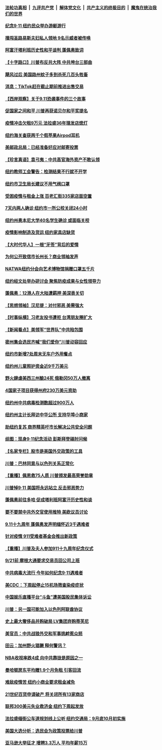 ####  [法轮功真相](../../../../basic/blob/master/README.md?t=09122331) &nbsp;|&nbsp; [九评共产党](../../../../9ping.md/blob/master/README.md?t=09122331) &nbsp;|&nbsp; [解体党文化](../../../../jtdwh.md/blob/master/README.md?t=09122331)  &nbsp;|&nbsp; [共产主义的终极目的](../../../../gczydzjmd.md/blob/master/README.md?t=09122331) &nbsp;|&nbsp; [魔鬼在统治我们的世界](../../../../mgztzwmdsj.md/blob/master/README.md?t=09122331) 

#### [纪念9‧11 纽约民众举办游艇游行](../pages/nsc412/n12398300.md?t=09122331) 

#### [擅闯圣路易斯夫妇私人领地 9名示威者被传唤](../pages/nsc412/n12399016.md?t=09122331) 

#### [阿富汗塔利班历史性和平谈判 蓬佩奥致词](../pages/nsc412/n12398889.md?t=09122331) 

#### [【十字路口】川普布反共大阵 中共垮台三部曲](../pages/nsc412/n12398012.md?t=09122331) 

#### [飓风过后 美国路州蚊子多到杀死几百头牲畜](../pages/nsc412/n12398766.md?t=09122331) 

#### [消息：TikTok赶在截止期前推进出售交易](../pages/nsc412/n12398596.md?t=09122331) 

#### [【西岸观察】关于9.11恐袭事件的三个故事](../pages/nsc412/n12398182.md?t=09122331) 

#### [促国家之间和平 川普再获诺贝尔和平奖提名](../pages/nsc412/n12397897.md?t=09122331) 

#### [疫情冲击欠租9万元 法拉盛36年理发店熄灯](../pages/nsc412/n12398274.md?t=09122331) 

#### [纽约海关查获两千个假苹果Airpod耳机](../pages/nsc412/n12398268.md?t=09122331) 

#### [美邮政总局：已经准备好应对邮寄投票](../pages/nsc412/n12398191.md?t=09122331) 

#### [【珍言真语】袁弓夷：中共高官海外资产不敢认领](../pages/nsc412/n12397888.md?t=09122331) 

#### [纽约教师工会警告：检测结果不行就不开学](../pages/nsc412/n12398298.md?t=09122331) 

#### [纽约市卫生局长建议不用气阀口罩](../pages/nsc412/n12398296.md?t=09122331) 

#### [受困疫情与租金上涨 百老汇街335家店面空置](../pages/nsc412/n12398194.md?t=09122331) 

#### [7天内两人确诊 纽约市一所公校关闭24小时](../pages/nsc412/n12398315.md?t=09122331) 

#### [纽约州奥本尼大学40名学生确诊 或面临关校](../pages/nsc412/n12398313.md?t=09122331) 

#### [疫情影响制造及货运  纽约家具店缺货](../pages/nsc412/n12398318.md?t=09122331) 

#### [【大时代华人】一根“牙签”背后的爱情](../pages/nsc412/n12397963.md?t=09122331) 

#### [为何公开致信市长州长？商业领袖发声](../pages/nsc412/n12398196.md?t=09122331) 

#### [NATWA纽约分会向艺术博物馆捐赠口罩五千片](../pages/nsc412/n12398200.md?t=09122331) 

#### [纽约经文处举办研讨会 聚焦防疫成果与女性领导力](../pages/nsc412/n12398209.md?t=09122331) 

#### [蓬佩奥：12港人在大陆遭羁押 美深表关切](../pages/nsc412/n12398003.md?t=09122331) 

#### [【思想领袖】汉尼提：对付邪恶 美需强大](../pages/nsc412/n12350795.md?t=09122331) 

#### [【时事纵横】习老友投书遭拒 台湾朋友圈扩大](../pages/nsc412/n12397399.md?t=09122331) 

#### [【新闻看点】美领军“世界队”中共陷包围](../pages/nsc412/n12397551.md?t=09122331) 

#### [密州集会选民齐喊“我们爱你”川普动容回应](../pages/nsc412/n12397830.md?t=09122331) 

#### [纽约市新增7处周末无车户外用餐点](../pages/nsc412/n12397758.md?t=09122331) 

#### [纽约州儿童照护资金近9千万美元](../pages/nsc412/n12397711.md?t=09122331) 

#### [野火肆虐美西三州酿24死 俄勒冈50万人撤离](../pages/nsc412/n12397466.md?t=09122331) 

#### [4国家子项目获得州府230万美元资助](../pages/nsc412/n12397708.md?t=09122331) 

#### [纽约州中共病毒检测数超过900万人](../pages/nsc412/n12397769.md?t=09122331) 

#### [纽约州主计长拜访中华公所 支持华埠小商家](../pages/nsc412/n12397760.md?t=09122331) 

#### [助纽约复苏 商界精英吁市长解决公共安全问题](../pages/nsc412/n12397608.md?t=09122331) 

#### [组图：现身9·11纪念活动 彭斯拜登碰肘问候](../pages/nsc412/n12397641.md?t=09122331) 

#### [【名家专栏】股市是美国外交政策的工具](../pages/nsc412/n12396885.md?t=09122331) 

#### [川普：巴林同意与以色列关系正常化](../pages/nsc412/n12397458.md?t=09122331) 

#### [【重播】佩恩救75人质 川普颁发最高荣誉勋章](../pages/nsc412/n12397428.md?t=09122331) 

#### [川普悼9·11 美国将永远站立 反击邪恶势力](../pages/nsc412/n12397234.md?t=09122331) 

#### [蓬佩奥前往多哈 促成塔利班阿富汗历史性和谈](../pages/nsc412/n12397055.md?t=09122331) 

#### [要不要禁中共外交官使用推特 美欧议员讨论](../pages/nsc412/n12397151.md?t=09122331) 

#### [9.11十九周年 蓬佩奥发声明缅怀近3千遇难者](../pages/nsc412/n12397074.md?t=09122331) 

#### [针对疫情 911受难者基金会推出新政策](../pages/nsc412/n12395894.md?t=09122331) 

#### [【重播】川普及夫人参加911十九周年纪念仪式](../pages/nsc412/n12396911.md?t=09122331) 

#### [9/21前 摩根大通要求交易员回公司上班](../pages/nsc412/n12395973.md?t=09122331) 

#### [中共病毒大流行 今年如何纪念9·11遇难者](../pages/nsc412/n12396739.md?t=09122331) 

#### [美CDC：下周起停止15机场筛查染疫症状](../pages/nsc412/n12396831.md?t=09122331) 

#### [中国娱乐直播平台“斗鱼”遭美国股民集体诉讼](../pages/nsc412/n12395966.md?t=09122331) 

#### [川普：另一国可能加入以色列阿联酋协议](../pages/nsc412/n12396010.md?t=09122331) 

#### [史上最大奢侈品并购破局 LV集团弃购蒂芙尼](../pages/nsc412/n12396201.md?t=09122331) 

#### [美官员：中共战狼外交和军事挑衅惹众怒](../pages/nsc412/n12395352.md?t=09122331) 

#### [田云：加州野火猖獗 释何警讯？](../pages/nsc412/n12396209.md?t=09122331) 

#### [NBA收视率跌4成 向中共靠拢是原因之一](../pages/nsc412/n12396262.md?t=09122331) 

#### [曼哈顿房东平均赠1.9个月免租 引客回流](../pages/nsc412/n12395873.md?t=09122331) 

#### [难敌疫情苦 纽约小商业要求租金减免](../pages/nsc412/n12395852.md?t=09122331) 

#### [21世纪百货申请破产 将关闭所有13家商店](../pages/nsc412/n12395849.md?t=09122331) 

#### [联邦300美元失业救济金  纽约下周起发放](../pages/nsc412/n12395978.md?t=09122331) 

#### [法拉盛缅街公车道规划线上公听  纽约交通局：9月底10月初实施](../pages/nsc412/n12395896.md?t=09122331) 

#### [美国大选分析：选民会为政策投票给川普](../pages/nsc412/n12395466.md?t=09122331) 

#### [亚马逊大举征才 增聘3.3万人 平均年薪15万](../pages/nsc412/n12395639.md?t=09122331) 

